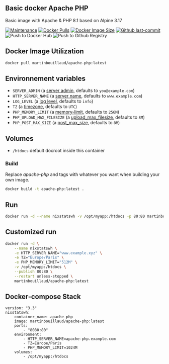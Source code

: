 ## Basic docker Apache PHP

Basic image with Apache & PHP 8.1 based on Alpine 3.17

[![Maintenance](https://img.shields.io/badge/Maintained%3F-yes-green.svg)](https://GitHub.com/Naereen/StrapDown.js/graphs/commit-activity) [![Docker Pulls](https://badgen.net/docker/pulls/martinbouillaud/apache-php?icon=docker&label=pulls)](https://hub.docker.com/r/martinbouillaud/apache-php:latest)  [![Docker Image Size](https://img.shields.io/docker/image-size/martinbouillaud/apache-php?sort=date)](https://hub.docker.com/r/martinbouillaud/apache-php/) [![Github last-commit](https://img.shields.io/github/last-commit/bilyboy785/docker-apache-php)](https://github.com/bilyboy785/apache-php) ![Push to Docker Hub](https://github.com/bilyboy785/docker-apache-php/actions/workflows/push_docker_hub.yml/badge.svg) ![Push to Github Registry](https://github.com/bilyboy785/docker-apache-php/actions/workflows/push_github_registry.yml/badge.svg)

## Docker Image Utilization

```bash
docker pull martinbouillaud/apache-php:latest
```

## Environnement variables

- `SERVER_ADMIN` (a [server admin](https://httpd.apache.org/docs/2.4/fr/mod/core.html#serveradmin), defaults to `you@example.com`)
- `HTTP_SERVER_NAME` (a [server name](https://httpd.apache.org/docs/2.4/fr/mod/core.html#servername), defaults to `www.example.com`)
- `LOG_LEVEL` (a [log level](https://httpd.apache.org/docs/2.4/fr/mod/core.html#loglevel), defaults to `info`)
- `TZ` (a [timezone](https://www.php.net/manual/timezones.php), defaults to `UTC`)
- `PHP_MEMORY_LIMIT` (a [memory-limit](https://www.php.net/manual/ini.core.php#ini.memory-limit), defaults to `256M`)
- `PHP_UPLOAD_MAX_FILESIZE` (a [upload_max_filesize](https://www.php.net/manual/fr/ini.core.php#ini.upload-max-filesize), defaults to `8M`)
- `PHP_POST_MAX_SIZE` (a [post_max_size](https://www.php.net/manual/fr/ini.core.php#ini.post-max-size), defaults to `8M`)

## Volumes

 - `/htdocs` default docroot inside this container

### Build

Replace *apache-php* and tags with whatever you want when building your own image.

```sh
docker build -t apache-php:latest .
```

## Run

```bash
docker run -d --name nixstatswh -v /opt/myapp:/htdocs -p 80:80 martinbouillaud/apache-php:latest
```

## Customized run

```sh
docker run -d \
    --name nixstatswh \
    -e HTTP_SERVER_NAME="www.example.xyz" \
    -e TZ="Europe/Paris" \
    -e PHP_MEMORY_LIMIT="512M" \
    -v /opt/myapp:/htdocs \
    --publish 80:80 \
    --restart unless-stopped \
    martinbouillaud/apache-php:latest
```

## Docker-compose Stack

```
version: "3.3"
nixstatswh:
    container_name: apache-php
    image: martinbouillaud/apache-php:latest
    ports:
        - "8080:80"
    environment:
        - HTTP_SERVER_NAME=apache-php.example.com
        - TZ=Europe/Paris
        - PHP_MEMORY_LIMIT=1024M
    volumes:
        - /opt/myapp:/htdocs
```
